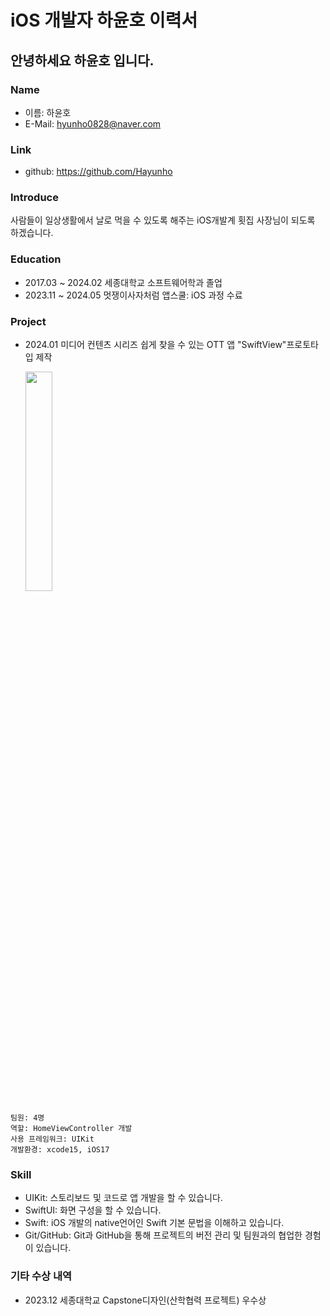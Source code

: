 # iOS 개발자 하윤호 이력서

## 안녕하세요 하윤호 입니다.

### Name

- 이름: 하윤호
- E-Mail: hyunho0828@naver.com

### Link

- github: https://github.com/Hayunho

### Introduce

사람들이 일상생활에서 날로 먹을 수 있도록 해주는 iOS개발계 횟집 사장님이 되도록 하겠습니다.

### Education

- 2017.03 ~ 2024.02 세종대학교 소프트웨어학과 졸업
- 2023.11 ~ 2024.05 멋쟁이사자처럼 앱스쿨: iOS 과정 수료

### Project

- 2024.01 미디어 컨텐츠 시리즈 쉽게 찾을 수 있는 OTT 앱 "SwiftView"프로토타입 제작

  [<img src="https://github.com/APP-iOS4/APP-iOS4.github.io/assets/101854288/f813755d-5d9b-40aa-b83a-b3c2829fecd3" width="30%"></img>](https://github.com/APP-iOS4/UIKit-Prototype-LAB4)

```
팀원: 4명
역할: HomeViewController 개발
사용 프레임워크: UIKit
개발환경: xcode15, iOS17
```
### Skill

- UIKit: 스토리보드 및 코드로 앱 개발을 할 수 있습니다.
- SwiftUI: 화면 구성을 할 수 있습니다.
- Swift: iOS 개발의 native언어인 Swift 기본 문법을 이해하고 있습니다.
- Git/GitHub: Git과 GitHub을 통해 프로젝트의 버전 관리 및 팀원과의 협업한 경험이 있습니다.

### 기타 수상 내역

- 2023.12 세종대학교 Capstone디자인(산학협력 프로젝트) 우수상
